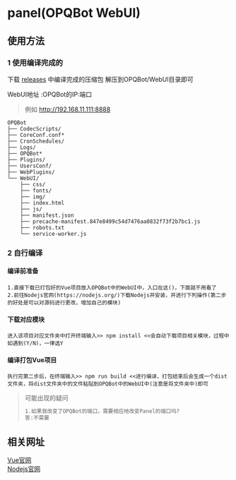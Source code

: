 # panel(OPQBot WebUI)



## 使用方法
### 1 使用编译完成的
下载 [releases]( https://github.com/opq-osc/panel/releases) 中编译完成的压缩包   解压到OPQBot/WebUI目录即可

WebUI地址 :OPQBot的IP:端口

> 例如 http://192.168.11.111:8888

~~~
OPQBot
├── CodecScripts/
├── CoreConf.conf*
├── CronSchedules/
├── Logs/
├── OPQBot*
├── Plugins/
├── UsersConf/
├── WebPlugins/
└── WebUI/
    ├── css/
    ├── fonts/
    ├── img/
    ├── index.html
    ├── js/
    ├── manifest.json
    ├── precache-manifest.847e8499c54d7476aa0832f73f2b7bc1.js
    ├── robots.txt
    └── service-worker.js
~~~



### 2 自行编译

#### 编译前准备
```
1.直接下载已打包好的Vue项目放入OPQBot中的WebUI中，入口在这()，下面就不用看了  
2.前往Nodejs官网(https://nodejs.org/)下载Nodejs并安装，并进行下列操作(第二步的好处是可以对源码进行更改，增加自己的模块)
```

#### 下载对应模块
```
进入该项目对应文件夹中打开终端输入>> npm install <<会自动下载项目相关模块，过程中如遇到(Y/N)，一律选Y
```

#### 编译打包Vue项目
```
执行完第二步后，在终端输入>> npm run build <<进行编译，打包结束后会生成一个dist文件夹，将dist文件夹中的文件粘贴到OPQBot中的WebUI中(注意是将文件夹中)即可
```

> 可能出现的疑问
> ```markdown
> 1.如果我改变了OPQBot的端口，需要相应地改变Panel的端口吗?
> 答:不需要
> ```

## 相关网址
[Vue官网](https://cn.vuejs.org)  
[Nodejs官网](https://nodejs.org/)
